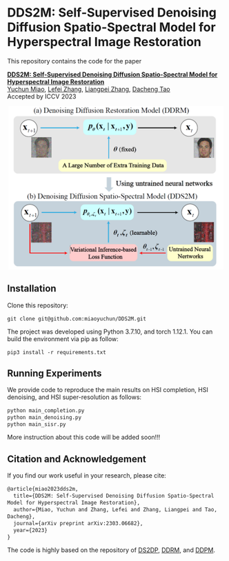 # DDS2M: Self-Supervised Denoising Diffusion Spatio-Spectral Model for Hyperspectral Image Restoration
This repository contains the code for the paper 

**[DDS2M: Self-Supervised Denoising Diffusion Spatio-Spectral Model for Hyperspectral Image Restoration][1]**  
[Yuchun Miao][myc], [Lefei Zhang][zlf], [Liangpei Zhang][zlp], [Dacheng Tao][tdc]   
Accepted by ICCV 2023

<div align="center">
  <img src="figures/motivation.png" width="500px" />
</div>

## Installation
Clone this repository:
```
git clone git@github.com:miaoyuchun/DDS2M.git
```

The project was developed using Python 3.7.10, and torch 1.12.1.
You can build the environment via pip as follow:

```
pip3 install -r requirements.txt
```

## Running Experiments
We provide code to reproduce the main results on HSI completion, HSI denoising, and HSI super-resolution as follows:
```
python main_completion.py
python main_denoising.py
python main_sisr.py
```
More instruction about this code will be added soon!!!

## Citation and Acknowledgement
If you find our work useful in your research, please cite:

```
@article{miao2023dds2m,
  title={DDS2M: Self-Supervised Denoising Diffusion Spatio-Spectral Model for Hyperspectral Image Restoration},
  author={Miao, Yuchun and Zhang, Lefei and Zhang, Liangpei and Tao, Dacheng},
  journal={arXiv preprint arXiv:2303.06682},
  year={2023}
}
```

The code is highly based on the repository of [DS2DP](https://github.com/miaoyuchun/DS2DP), [DDRM](https://github.com/bahjat-kawar/ddrm), and [DDPM](https://github.com/lucidrains/denoising-diffusion-pytorch).


[1]: https://arxiv.org/abs/2303.06682
[myc]: https://scholar.google.com/citations?user=-ec3mwUAAAAJ&hl=en
[zlf]: https://scholar.google.com/citations?user=BLKHwNwAAAAJ&hl=en
[zlp]: https://scholar.google.com/citations?user=vzj2hcYAAAAJ&hl=en
[tdc]: https://scholar.google.com/citations?user=RwlJNLcAAAAJ&hl=en
